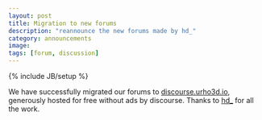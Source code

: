 ```yaml
---
layout: post
title: Migration to new forums
description: "reannounce the new forums made by hd_"
category: announcements
image:
tags: [forum, discussion]
---
```

{% include JB/setup %}

We have successfully migrated our forums to [discourse.urho3d.io](https://discourse.urho3d.io/), generously hosted for free without ads by discourse. Thanks to [hd_](https://github.com/urho3d/Urho3D/issues/1505) for all the work.
